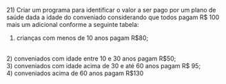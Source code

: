 21)​ Criar um programa para identificar o valor a ser pago por um plano de saúde dada a idade do conveniado considerando que todos pagam R$ 100 mais um adicional conforme a seguinte tabela: 
<br>
1) crianças com menos de 10 anos pagam R$80; 
<br>
2) conveniados com idade entre 10 e 30 anos pagam R$50; 
<br>
3) conveniados com idade acima de 30 e até 60 anos pagam R$ 95; 
<br>
4) conveniados acima de 60 anos pagam R$130